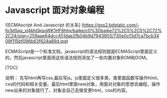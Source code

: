 # Javascript 面对对象编程

![ECMAscript And Javascript 的关系]
(https://gss2.bdstatic.com/-fo3dSag_xI4khGkpoWK1HF6hhy/baike/c0%3Dbaike72%2C5%2C5%2C72%2C24/sign=259aae64dcc451dae2fb04b9d7943903/730e0cf3d7ca7bcb3409f115bf096b63f624a89d.jpg)

ECMAScript是一个标准文档，javascript的语法规则就是ECMAScript里面定义的，然后javascript里面用这些语法规则添加了一些内置对象BOM和DOM。

[TOC]

<a href="top"></a>

说明：
先写html再写css,最后写js。js里面定义很多类，类里面函数写操作html，css的代码和相关变量。最后html里面new对象，用面对对象的思想去编程，操作new出来的对象就行了，对象会自己去做变更html，css的内容。

